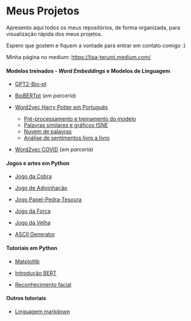 # Meus Projetos

Apresento aqui todos os meus repositórios, de forma organizada, para visualização rápida dos meus projetos.

Espero que gostem e fiquem a vontade para entrar em contato comigo :)

Minha página no medium: https://lisa-terumi.medium.com/

#### Modelos treinados - *Word Embeddings* e Modelos de Linguagem

- [GPT2-Bio-pt](https://github.com/HAILab-PUCPR/gpt2-bio-pt)

- [BioBERTpt](https://github.com/HAILab-PUCPR/BioBERTpt) (*em parceria*)

- [Word2vec Harry Potter em Português](https://github.com/lisaterumi/word2vec-harry-potter-portugues)

  - [Pré-processamento e treinamento do modelo](https://github.com/lisaterumi/word2vec-harry-potter-portugues/blob/main/%5B1%5D%20Word2Vec%20Harry%20Potter.ipynb)
  - [Palavras similares e gráficos tSNE](https://github.com/lisaterumi/word2vec-harry-potter-portugues/blob/main/%5B2%5D%20tSNE-Harry-Potter.ipynb)
  - [Nuvem de palavras](https://github.com/lisaterumi/word2vec-harry-potter-portugues/blob/main/%5B3%5D%20Nuvem-palavra-Harry-Potter.ipynb)
  - [Análise de sentimentos livro a livro](https://github.com/lisaterumi/word2vec-harry-potter-portugues/blob/main/%5B4%5D%20Analise-Sentimentos-Harry-Potter.ipynb)

- [Word2vec COVID](https://github.com/HAILab-PUCPR/Word2Vec-COVID19-Twitter) (*em parceria*)

[comment]: <> ( - [Glove Machado de Assis])

#### Jogos e artes em Python

- [Jogo da Cobra](https://github.com/lisaterumi/jogo-cobra-python)

- [Jogo de Adivinhação](https://github.com/lisaterumi/jogo-adivinhacao-python)

- [Jogo Papel-Pedra-Tesoura](https://github.com/lisaterumi/pedra-papel-tesoura-python)

- [Jogo da Forca](https://github.com/lisaterumi/jogo-da-forca-em-python)

- [Jogo da Velha](https://github.com/lisaterumi/jogo-da-velha-em-python)

- [ASCII Generator](https://github.com/lisaterumi/Python-ASCII-Art-Generator)

#### Tutoriais em Python

- [Matplotlib](https://github.com/lisaterumi/tutorial_matplotlib)

- [Introdução BERT](https://github.com/HAILab-PUCPR/introducao-bert)

- [Reconhecimento facial](https://github.com/lisaterumi/reconhecimento-facial-python)

[comment]: <> ( - [Expressões regulares] *breve*)

[comment]: <> ( - - [Tradutor inglês-português] *breve*)

[comment]: <> ( - - [Pandas, numpy] *breve*)

[comment]: <> ( - - [Gensim, nltk, sklearn] *breve*)

#### Outros tutoriais

[comment]: <> ( - - [Comados Linux] *breve*)

[comment]: <> ( - - [Comados GIT] *breve*)

[comment]: <> ( - - [Comados Docker] *breve*)

- [Linguagem markdown](https://github.com/lisaterumi/tutorial-markdown)
